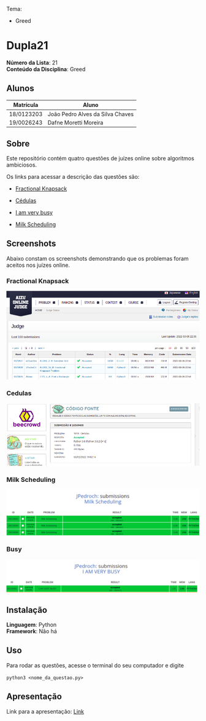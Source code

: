 Tema:
 - Greed

# Dupla21

**Número da Lista**: 21<br>
**Conteúdo da Disciplina**: Greed<br>

## Alunos
|Matrícula | Aluno |
| -- | -- |
| 18/0123203 |  João Pedro Alves da Silva Chaves |
| 19/0026243  |  Dafne Moretti Moreira |


## Sobre 

Este repositório contém quatro questões de juízes online sobre algoritmos ambiciosos.

Os links para acessar a descrição das questões são:

* [Fractional Knapsack](https://judge.u-aizu.ac.jp/onlinejudge/description.jsp?id=ALDS1_15_B)

* [Cédulas](https://www.beecrowd.com.br/judge/pt/problems/view/1018)

* [I am very busy](https://www.spoj.com/problems/BUSYMAN/)

* [Milk Scheduling](https://www.spoj.com/problems/MSCHED/)

## Screenshots

Abaixo constam os screenshots demonstrando que os problemas foram aceitos nos juízes online.

### Fractional Knapsack
![Fractional Knapsack](FractionalKnapsack_accepted.png)

### Cedulas
![Cedulas](cedulas_accepted.png)

### Milk Scheduling
![MilkScheduling](MilkScheduling_accepted.png)

### Busy
![Busy](busy_accepted.png)

## Instalação 
**Linguagem**: Python<br>
**Framework**: Não há<br>

## Uso 

Para rodar as questões, acesse o terminal do seu computador e digite 

```python3 <nome_da_questao.py>```

## Apresentação 

Link para a apresentação: [Link](https://unbbr.sharepoint.com/:v:/s/PA721/EeiMMfmrqhpHrcjpdZ416R4BMwhHYXpwTCyPqi8JdUhrGw?e=oMCaxW)

